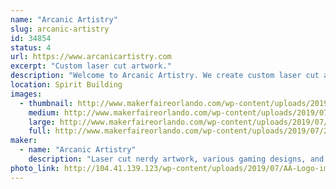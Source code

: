 ```yaml
---
name: "Arcanic Artistry"
slug: arcanic-artistry
id: 34854
status: 4
url: https://www.arcanicartistry.com
excerpt: "Custom laser cut artwork."
description: "Welcome to Arcanic Artistry. We create custom laser cut artwork of all kinds and varieties. Starting just over a year and a half ago we've aimed to create unique gifts to celebrate nerd culture that everyone can enjoy."
location: Spirit Building
images:
  - thumbnail: http://www.makerfaireorlando.com/wp-content/uploads/2019/07/20190405_110521.jpg
    medium: http://www.makerfaireorlando.com/wp-content/uploads/2019/07/20190405_110521.jpg
    large: http://www.makerfaireorlando.com/wp-content/uploads/2019/07/20190405_110521.jpg
    full: http://www.makerfaireorlando.com/wp-content/uploads/2019/07/20190405_110521.jpg
maker:
  - name: "Arcanic Artistry"
    description: "Laser cut nerdy artwork, various gaming designs, and tabletop rpg accessories to enhance your home and playspace."
photo_link: http://104.41.139.123/wp-content/uploads/2019/07/AA-Logo-image-1-1024x1024.png
---
```


